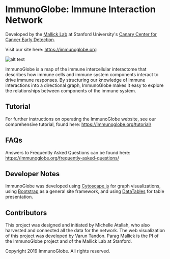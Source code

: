 # ImmunoGlobe: Immune Interaction Network
Developed by the [Mallick Lab](http://mallicklab.stanford.edu) at Stanford University's [Canary Center for Cancer Early Detection](https://canarycenter.stanford.edu).

Visit our site here: https://immunoglobe.org

![alt text](https://i.imgur.com/9R40LBv.jpg)

ImmunoGlobe is a map of the immune intercellular interactome that describes how immune cells and immune system components interact to drive immune responses. By structuring our knowledge of immune interactions into a directional graph, ImmunoGlobe makes it easy to explore the relationships between components of the immune system.

## Tutorial
For further instructions on operating the ImmunoGlobe website, see our comprehensive tutorial, found here: https://immunoglobe.org/tutorial/

## FAQs
Answers to Frequently Asked Questions can be found here: https://immunoglobe.org/frequently-asked-questions/

## Developer Notes
ImmunoGlobe was developed using [Cytoscape.js](http://js.cytoscape.org) for graph visualizations, using [Bootstrap](https://getbootstrap.com) as a general site framework, and using [DataTables](https://datatables.net) for table presentation.  

## Contributors
This project was designed and initiated by Michelle Atallah, who also harvested and connected all the data for the network. The web visualization of this project was developed by Varun Tandon. Parag Mallick is the PI of the ImmunoGlobe project and of the Mallick Lab at Stanford.

Copyright 2019 ImmunoGlobe. All rights reserved.
